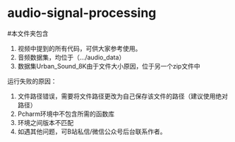 # audio-signal-processing
#本文件夹包含
1. 视频中提到的所有代码，可供大家参考使用。
2. 音频数据集，均位于（.../audio_data）
3. 数据集Urban_Sound_8K由于文件大小原因，位于另一个zip文件中


运行失败的原因：
1. 文件路径错误，需要将文件路径更改为自己保存该文件的路径（建议使用绝对路径）
2. Pcharm环境中不包含所需的函数库
3. 环境之间版本不匹配
4. 如遇其他问题，可B站私信/微信公众号后台联系作者。
